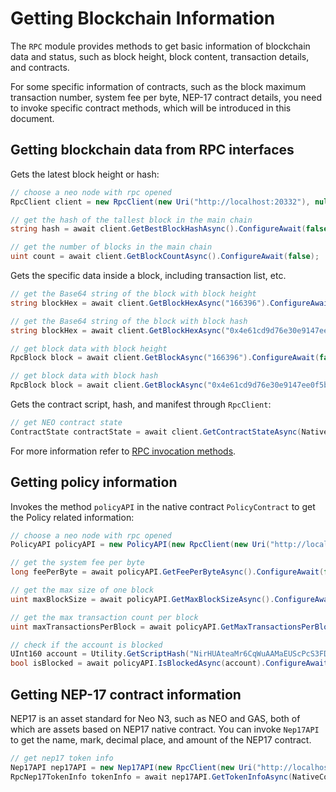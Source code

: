 # Getting Blockchain Information

The `RPC` module provides methods to get basic information of blockchain data and status, such as block height, block content, transaction details, and contracts. 

For some specific information of contracts, such as the block maximum transaction number, system fee per byte, NEP-17 contract details, you need to invoke specific contract methods, which will be introduced in this document.


## Getting blockchain data from RPC interfaces

Gets the latest block height or hash:

```cs
// choose a neo node with rpc opened
RpcClient client = new RpcClient(new Uri("http://localhost:20332"), null, null, ProtocolSettings.Load("config.json"));

// get the hash of the tallest block in the main chain
string hash = await client.GetBestBlockHashAsync().ConfigureAwait(false);

// get the number of blocks in the main chain
uint count = await client.GetBlockCountAsync().ConfigureAwait(false);
```

Gets the specific data inside a block, including transaction list, etc.

```cs
// get the Base64 string of the block with block height
string blockHex = await client.GetBlockHexAsync("166396").ConfigureAwait(false);

// get the Base64 string of the block with block hash
string blockHex = await client.GetBlockHexAsync("0x4e61cd9d76e30e9147ee0f5b9c92f4447decbe52c6c8b412d0382a14d3a0b408").ConfigureAwait(false);

// get block data with block height
RpcBlock block = await client.GetBlockAsync("166396").ConfigureAwait(false);

// get block data with block hash
RpcBlock block = await client.GetBlockAsync("0x4e61cd9d76e30e9147ee0f5b9c92f4447decbe52c6c8b412d0382a14d3a0b408").ConfigureAwait(false);
```

Gets the contract script, hash, and manifest through `RpcClient`:

```cs
// get NEO contract state
ContractState contractState = await client.GetContractStateAsync(NativeContract.NEO.Hash.ToString()).ConfigureAwait(false);
```

For more information refer to [RPC invocation methods](rpc.md).

## Getting policy information

Invokes the method  `policyAPI` in the native contract `PolicyContract` to get the Policy related information:

```cs
// choose a neo node with rpc opened
PolicyAPI policyAPI = new PolicyAPI(new RpcClient(new Uri("http://localhost:20332"), null,null, ProtocolSettings.Load("config.json")));

// get the system fee per byte
long feePerByte = await policyAPI.GetFeePerByteAsync().ConfigureAwait(false); // 1000, 0.00001000 GAS per byte

// get the max size of one block
uint maxBlockSize = await policyAPI.GetMaxBlockSizeAsync().ConfigureAwait(false); // 262144, (1024 * 256) bytes one block

// get the max transaction count per block
uint maxTransactionsPerBlock = await policyAPI.GetMaxTransactionsPerBlockAsync().ConfigureAwait(false); // 512, max 512 transactions one block

// check if the account is blocked
UInt160 account = Utility.GetScriptHash("NirHUAteaMr6CqWuAAMaEUScPcS3FDKebM");
bool isBlocked = await policyAPI.IsBlockedAsync(account).ConfigureAwait(false);
```

## Getting NEP-17 contract information

NEP17 is an asset standard for Neo N3, such as NEO and GAS, both of which are assets based on NEP17 native contract. You can invoke  `Nep17API`  to get the name, mark, decimal place, and amount of the NEP17 contract.

```cs
// get nep17 token info
Nep17API nep17API = new Nep17API(new RpcClient(new Uri("http://localhost:20332"), null,null, ProtocolSettings.Load("config.json")));
RpcNep17TokenInfo tokenInfo = await nep17API.GetTokenInfoAsync(NativeContract.NEO.Hash).ConfigureAwait(false);
```

